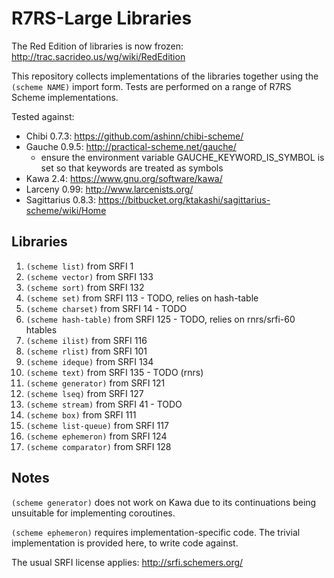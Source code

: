 # R7RS-Large Libraries

The Red Edition of libraries is now frozen:
http://trac.sacrideo.us/wg/wiki/RedEdition

This repository collects implementations of the libraries together using 
the `(scheme NAME)` import form.  Tests are performed on a range of R7RS 
Scheme implementations.  

Tested against:

* Chibi 0.7.3: https://github.com/ashinn/chibi-scheme/
* Gauche 0.9.5: http://practical-scheme.net/gauche/
  * ensure the environment variable GAUCHE_KEYWORD_IS_SYMBOL is set so that 
    keywords are treated as symbols
* Kawa 2.4: https://www.gnu.org/software/kawa/
* Larceny 0.99: http://www.larcenists.org/
* Sagittarius 0.8.3: https://bitbucket.org/ktakashi/sagittarius-scheme/wiki/Home


## Libraries

1. `(scheme list)` from SRFI 1
2. `(scheme vector)` from SRFI 133
3. `(scheme sort)` from SRFI 132
4. `(scheme set)` from SRFI 113 - TODO, relies on hash-table
5. `(scheme charset)` from SRFI 14 - TODO
6. `(scheme hash-table)` from SRFI 125 - TODO, relies on rnrs/srfi-60 htables
7. `(scheme ilist)` from SRFI 116
8. `(scheme rlist)` from SRFI 101
9. `(scheme ideque)` from SRFI 134
10. `(scheme text)` from SRFI 135 - TODO (rnrs)
11. `(scheme generator)` from SRFI 121
12. `(scheme lseq)` from SRFI 127
13. `(scheme stream)` from SRFI 41 - TODO
14. `(scheme box)` from SRFI 111
15. `(scheme list-queue)` from SRFI 117
16. `(scheme ephemeron)` from SRFI 124
17. `(scheme comparator)` from SRFI 128

## Notes

`(scheme generator)` does not work on Kawa due to its continuations being 
unsuitable for implementing coroutines.

`(scheme ephemeron)` requires implementation-specific code.  The trivial 
implementation is provided here, to write code against.

The usual SRFI license applies: http://srfi.schemers.org/

